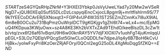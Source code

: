 $START$zeS4GYQsRHpZNrM+Y3HXEI3Ybkp0JsVyUweLYad7y20Mw2wVSeRNgD7+jQU80XEq0SufS5DLcDzLcspyqiEncCxjocL8pgm9j+mrltflshlrm9S/779k1YEECoDCArERj5XNoxqt3+FGlP4vUP4W3S1ST25EZmZCnnKx7l8uX9IAL6m8eB0OCu2u731BqPmzOuWrplDCT9gKGKjgv1gZhI6t74+wLx4+mc/EpMGuQ4fKDpua3KWjuOwx+sz4A8KE3Kh2bVXTxZAd9TEhdO/keeBIszDL3cZw1tb/vtq/zvx6f26af61vBqnU9H6w00knRAY5YV7djFXIOXI7v1uohFgT4juKmIqqUpEGL+S3LOz7QEIpVPQcgSst5GlwCLoOQDDLfw7djpeJ/Iq4y6B7BoH6kCvUHjBk+/yoIwFxyPri8KzOerZRjAFOry/0QCnl2egG25oDL4XgMoDqgSfZKQ==$END$
